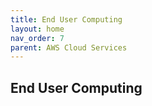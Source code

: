 ```yaml
---
title: End User Computing
layout: home
nav_order: 7
parent: AWS Cloud Services
---
```


## End User Computing